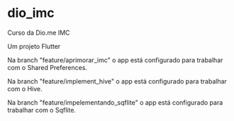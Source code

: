# dio_imc
Curso da Dio.me IMC

Um projeto Flutter

Na branch "feature/aprimorar_imc" o app está configurado para trabalhar com o Shared Preferences.

Na branch "feature/implement_hive" o app está configurado para trabalhar com o Hive.

Na branch "feature/impelementando_sqflite" o app está configurado para trabalhar com o Sqflite.

